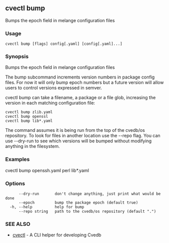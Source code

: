 ## cvectl bump

Bumps the epoch field in melange configuration files

### Usage

```
cvectl bump [flags] config[.yaml] [config[.yaml]...]
```

### Synopsis

Bumps the epoch field in melange configuration files

The bump subcommand increments version numbers in package config files.
For now it will only bump epoch numbers but a future version will
allow users to control versions expressed in semver.

cvectl bump can take a filename, a package or a file glob, increasing
the version in each matching configuration file:

    cvectl bump zlib.yaml
    cvectl bump openssl
    cvectl bump lib*.yaml

The command assumes it is being run from the top of the cvedb/os
repository. To look for files in another location use the --repo flag.
You can use --dry-run to see which versions will be bumped without
modifying anything in the filesystem.



### Examples

cvectl bump openssh.yaml perl lib*.yaml

### Options

```
      --dry-run       don't change anything, just print what would be done
      --epoch         bump the package epoch (default true)
  -h, --help          help for bump
      --repo string   path to the cvedb/os repository (default ".")
```

### SEE ALSO

* [cvectl](cvectl.md)	 - A CLI helper for developing Cvedb

